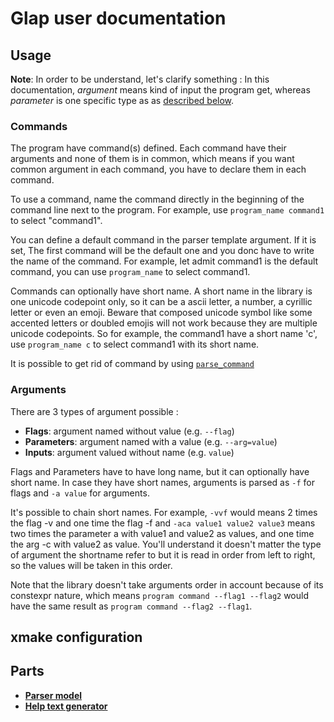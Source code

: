 # Glap user documentation

## Usage

**Note**: In order to be understand, let's clarify something : In this documentation, *argument* means kind of input the program get, whereas *parameter* is one specific type as as [described below](#argument-type).

### Commands

The program have command(s) defined. Each command have their arguments and none of them is in common, which means if you want common argument in each command, you have to declare them in each command.

To use a command, name the command directly in the beginning of the command line next to the program. For example, use `program_name command1` to select "command1". 

You can define a default command in the parser template argument. If it is set, The first command will be the default one and you donc have to write the name of the command. For example, let admit command1 is the default command, you can use `program_name` to select command1.

Commands can optionally have short name. A short name in the library is one unicode codepoint only, so it can be a ascii letter, a number, a cyrillic letter or even an emoji. Beware that composed unicode symbol like some accented letters or doubled emojis will not work because they are multiple unicode codepoints. So for example, the command1 have a short name 'c', use `program_name c` to select command1 with its short name.

It is possible to get rid of command by using [`parse_command`](#parsers)

### Arguments

There are 3 types of argument possible :

* **Flags**: argument named without value (e.g. `--flag`)
* **Parameters**: argument named with a value (e.g. `--arg=value`)
* **Inputs**: argument valued without name (e.g. `value`)

Flags and Parameters have to have long name, but it can optionally have short name. In case they have short names, arguments is parsed as `-f` for flags and `-a value` for arguments. 

It's possible to chain short names. For example, `-vvf` would means 2 times the flag -v and one time the flag -f and `-aca value1 value2 value3` means two times the parameter a with value1 and value2 as values, and one time the arg -c with value2 as value. You'll understand it doesn't matter the type of argument the shortname refer to but it is read in order from left to right, so the values will be taken in this order.

Note that the library doesn't take arguments order in account because of its constexpr nature, which means `program command --flag1 --flag2` would have the same result as `program command --flag2 --flag1`.

## xmake configuration

## Parts

- [**Parser model**](docs/PARSERS.md)
- [**Help text generator**](docs/HELP.md)
